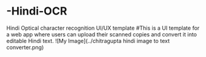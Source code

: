 # -Hindi-OCR
Hindi Optical character recognition UI/UX template 
#This is a UI template for a web app where users can upload their scanned copies and convert it into editable Hindi text.
![My Image](../chitragupta hindi image to text converter.png)
